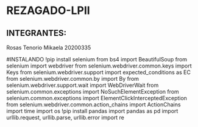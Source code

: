 # REZAGADO-LPII
## INTEGRANTES:
Rosas Tenorio Mikaela 20200335


#INSTALANDO 
!pip install selenium
from bs4 import BeautifulSoup
from selenium import webdriver
from selenium.webdriver.common.keys import Keys
from selenium.webdriver.support import expected_conditions as EC
from selenium.webdriver.common.by import By
from selenium.webdriver.support.wait import WebDriverWait
from selenium.common.exceptions import NoSuchElementException
from selenium.common.exceptions import ElementClickInterceptedException
from selenium.webdriver.common.action_chains import ActionChains
import time
import os
!pip install pandas
import pandas as pd
import urllib.request, urllib.parse, urllib.error
import re
